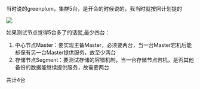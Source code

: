 当时说的greenplum，集群5台，是开会的时候说的，我当时就按照计划提的

![](https://ws2.sinaimg.cn/large/006tKfTcgy1g16xxe2cewj31200hemy7.jpg)





如果测试节点觉得5台多了的话就,最少四台：

1. 中心节点Master：要实现主备Master，必须要两台，当一台Master宕机后能却保有另一台Master提供服务，故至少两台
2. 存储节点Segment：要测试存储的容错机制，当一台存储节点宕机，是否其他备份的数据能继续提供服务，故需要两台

共计4台